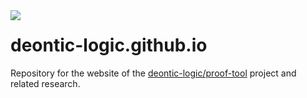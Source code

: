 <img align="left" src="https://github.com/deontic-logic/proof-tool/raw/master/icon/icon-readme.png">

# deontic-logic.github.io

Repository for the website of the [deontic-logic/proof-tool](https://github.com/deontic-logic/proof-tool) project and related research.
